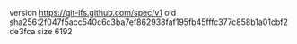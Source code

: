 version https://git-lfs.github.com/spec/v1
oid sha256:2f047f5acc540c6c3ba7ef862938faf195fb45fffc377c858b1a01cbf2de3fca
size 6192
